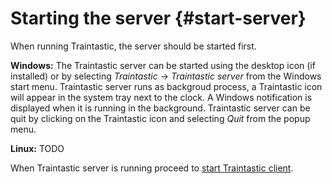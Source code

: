 # Starting the server {#start-server}

When running Traintastic, the server should be started first.

**Windows:** The Traintastic server can be started using the desktop icon (if installed) or by selecting *Traintastic* -> *Traintastic server* from the Windows start menu.
Traintastic server runs as backgroud process, a Traintastic icon will appear in the system tray next to the clock.
A Windows notification is displayed when it is running in the background.
Traintastic server can be quit by clicking on the Traintastic icon and selecting *Quit* from the popup menu.

**Linux:** TODO

When Traintastic server is running proceed to [start Traintastic client](start-client.md).
